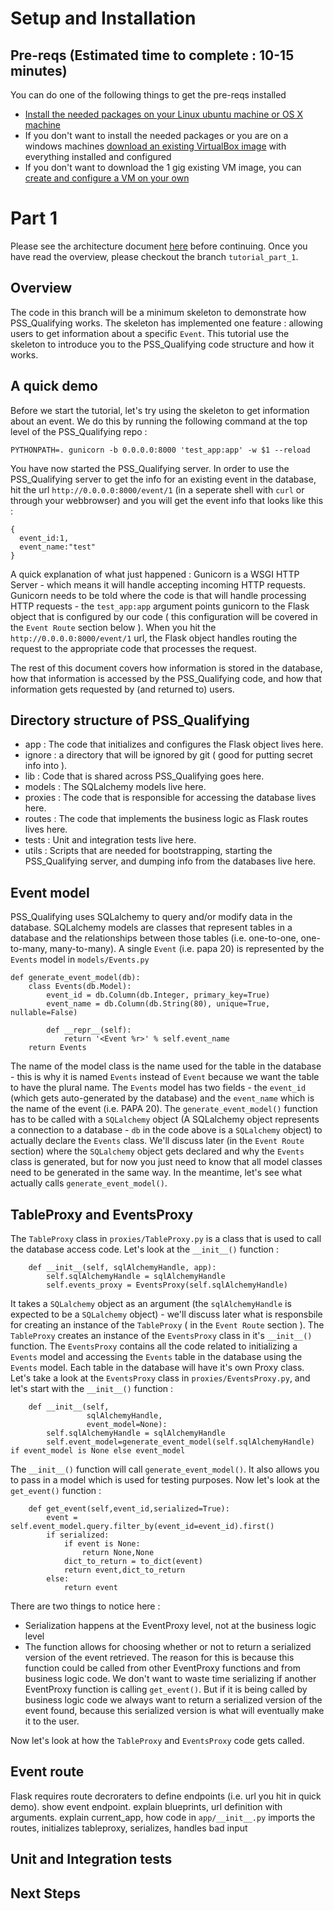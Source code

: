 # Setup and Installation

## Pre-reqs (Estimated time to complete : 10-15 minutes)
You can do one of the following things to get the pre-reqs installed
- [Install the needed packages on your Linux ubuntu machine or OS X machine](LocalInstall.md)
- If you don't want to install the needed packages or you are on a windows machines [download an existing VirtualBox image](VirtualBoxAppliance.md) with everything installed and configured 
- If you don't want to download the 1 gig existing VM image, you can [create and configure a VM on your own](CreateVmFromScratch.md) 
 
# Part 1

Please see the architecture document [here](../arch/README.md) before continuing.  Once you have read the overview, please checkout the branch `tutorial_part_1`.

## Overview

The code in this branch will be a minimum skeleton to demonstrate how PSS_Qualifying works.  The skeleton has implemented one feature : allowing users to get information about a specific `Event`. This tutorial use the skeleton to introduce you to the PSS_Qualifying code structure and how it works.

## A quick demo
Before we start the tutorial, let's try using the skeleton to get information about an event.  We do this by running the following command at the top level of the PSS_Qualifying repo : 
```
PYTHONPATH=. gunicorn -b 0.0.0.0:8000 'test_app:app' -w $1 --reload
```  
You have now started the PSS_Qualifying server.   In order to use the PSS_Qualifying server to get the info for an existing event in the database, hit the url `http://0.0.0.0:8000/event/1` (in a seperate shell with `curl` or through your webbrowser) and you will get the event info that looks like this : 
```
{
  event_id:1,
  event_name:"test"
}
```

A quick explanation of what just happened : Gunicorn is a WSGI HTTP Server - which means it will handle accepting incoming HTTP requests.  Gunicorn needs to be told where the code is that will handle processing HTTP requests - the `test_app:app` argument points gunicorn to the Flask object that is configured by our code ( this configuration will be covered in the `Event Route` section below ).  When you hit the `http://0.0.0.0:8000/event/1` url, the Flask object handles routing the request to the appropriate code that processes the request. 

The rest of this document covers how information is stored in the database, how that information is accessed by the PSS_Qualifying code, and how that information gets requested by (and returned to) users.    


## Directory structure of PSS_Qualifying

- app : The code that initializes and configures the Flask object lives here.
- ignore : a directory that will be ignored by git ( good for putting secret info into ).
- lib : Code that is shared across PSS_Qualifying goes here.
- models : The SQLalchemy models live here.
- proxies : The code that is responsible for accessing the database lives here.
- routes : The code that implements the business logic as Flask routes lives here.
- tests : Unit and integration tests live here.
- utils : Scripts that are needed for bootstrapping, starting the PSS_Qualifying server, and dumping info from the databases live here.

## Event model

PSS_Qualifying uses SQLalchemy to query and/or modify data in the database.  SQLalchemy models are classes that represent tables in a database and the relationships between those tables (i.e. one-to-one, one-to-many, many-to-many).  A single `Event` (i.e. papa 20) is represented by the `Events` model in `models/Events.py`

```
def generate_event_model(db):
    class Events(db.Model):
        event_id = db.Column(db.Integer, primary_key=True)
        event_name = db.Column(db.String(80), unique=True, nullable=False)
        
        def __repr__(self):
            return '<Event %r>' % self.event_name
    return Events
```

The name of the model class is the name used for the table in the database - this is why it is named `Events` instead of `Event` because we want the table to have the plural name.  The `Events` model has two fields - the `event_id` (which gets auto-generated by the database) and the `event_name` which is the name of the event (i.e. PAPA 20).  The `generate_event_model()` function has to be called with a `SQLalchemy` object (A SQLalchemy object represents a connection to a database - `db` in the code above is a `SQLalchemy` object) to actually declare the `Events` class.  We'll discuss later (in the `Event Route` section) where the `SQLalchemy` object gets declared and why the `Events` class is generated, but for now you just need to know that all model classes need to be generated in the same way.  In the meantime, let's see what actually calls `generate_event_model()`.

## TableProxy and EventsProxy

The `TableProxy` class in `proxies/TableProxy.py` is a class that is used to call the database access code.  Let's look at the `__init__()` function :

```
    def __init__(self, sqlAlchemyHandle, app):
        self.sqlAlchemyHandle = sqlAlchemyHandle
        self.events_proxy = EventsProxy(self.sqlAlchemyHandle)
```

It takes a `SQLalchemy` object as an argument (the `sqlAlchemyHandle` is expected to be a `SQLalchemy` object) - we'll discuss later what is responsbile for creating an instance of the `TableProxy` ( in the `Event Route` section ).  The `TableProxy` creates an instance of the `EventsProxy` class in it's `__init__()` function.  The `EventsProxy` contains all the code related to initializing a `Events` model and accessing the `Events` table in the database using the `Events` model.  Each table in the database will have it's own Proxy class.  Let's take a look at the `EventsProxy` class in `proxies/EventsProxy.py`, and let's start with the `__init__()` function :

```
    def __init__(self,
                 sqlAlchemyHandle,
                 event_model=None):
        self.sqlAlchemyHandle = sqlAlchemyHandle
        self.event_model=generate_event_model(self.sqlAlchemyHandle) if event_model is None else event_model
```

The `__init__()` function will call `generate_event_model()`.  It also allows you to pass in a model which is used for testing purposes.  Now let's look at the `get_event()` function : 
```
    def get_event(self,event_id,serialized=True):
        event = self.event_model.query.filter_by(event_id=event_id).first()
        if serialized:
            if event is None:
                return None,None            
            dict_to_return = to_dict(event)            
            return event,dict_to_return
        else:
            return event 
```

There are two things to notice here : 
- Serialization happens at the EventProxy level, not at the business logic level
- The function allows for choosing whether or not to return a serialized version of the event retrieved.  The reason for this is because this function could be called from other EventProxy functions and from business logic code.  We don't want to waste time serializing if another EventProxy function is calling `get_event()`.  But if it is being called by business logic code we always want to return a serialized version of the event found, because this serialized version is what will eventually make it to the user. 

Now let's look at how the `TableProxy` and `EventsProxy` code gets called.

## Event route

Flask requires route decroraters to define endpoints (i.e. url you hit in quick demo).  show event endpoint.  explain blueprints, url definition with arguments.  explain current_app, how code in `app/__init__.py` imports the routes, initializes tableproxy, serializes, handles bad input

## Unit and Integration tests

## Next Steps

